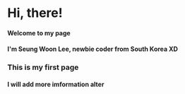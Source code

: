# Hi, there!
#### Welcome to my page  
#### I'm Seung Woon Lee, newbie coder from South Korea XD

### This is my first page  
#### I will add more imformation alter
